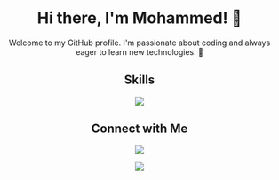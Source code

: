 <div align="center">
  <h1>Hi there, I'm Mohammed! 👋</h1>
  <p>Welcome to my GitHub profile. I'm passionate about coding and always eager to learn new technologies. 🚀</p>
</div>

<h2 align="center">Skills</h2>
<p align="center">
  <a href="https://skillicons.dev">
    <img src="https://skillicons.dev/icons?i=css,discord,express,firebase,github,html,js,materialui,mysql,nodejs,postman,react,ts,vite,vscode" />
  </a>
</p>
<h2 align="center">Connect with Me</h2>
<p align="center">
  <a href="https://www.linkedin.com/in/mohammed-hussein-3b425728a/"><img src="https://img.shields.io/badge/LinkedIn-Connect-blue"></a>
</p>
 
<p align="center" >
    <a href="https://www.codewars.com/users/ham-oudi">
      <img src="https://github.r2v.ch/codewars?user=ham-oudi&theme=gradient" />
    </a>
</p>
